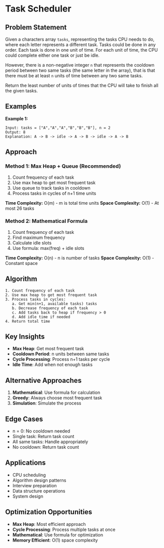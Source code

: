 # Task Scheduler

## Problem Statement

Given a characters array `tasks`, representing the tasks CPU needs to do, where each letter represents a different task. Tasks could be done in any order. Each task is done in one unit of time. For each unit of time, the CPU could complete either one task or just be idle.

However, there is a non-negative integer `n` that represents the cooldown period between two same tasks (the same letter in the array), that is that there must be at least `n` units of time between any two same tasks.

Return the least number of units of times that the CPU will take to finish all the given tasks.

## Examples

**Example 1:**
```
Input: tasks = ["A","A","A","B","B","B"], n = 2
Output: 8
Explanation: A -> B -> idle -> A -> B -> idle -> A -> B
```

## Approach

### Method 1: Max Heap + Queue (Recommended)
1. Count frequency of each task
2. Use max heap to get most frequent task
3. Use queue to track tasks in cooldown
4. Process tasks in cycles of n+1 time units

**Time Complexity:** O(m) - m is total time units
**Space Complexity:** O(1) - At most 26 tasks

### Method 2: Mathematical Formula
1. Count frequency of each task
2. Find maximum frequency
3. Calculate idle slots
4. Use formula: max(freq) + idle slots

**Time Complexity:** O(n) - n is number of tasks
**Space Complexity:** O(1) - Constant space

## Algorithm

```
1. Count frequency of each task
2. Use max heap to get most frequent task
3. Process tasks in cycles:
   a. Get min(n+1, available tasks) tasks
   b. Decrease frequency of each task
   c. Add tasks back to heap if frequency > 0
   d. Add idle time if needed
4. Return total time
```

## Key Insights

- **Max Heap**: Get most frequent task
- **Cooldown Period**: n units between same tasks
- **Cycle Processing**: Process n+1 tasks per cycle
- **Idle Time**: Add when not enough tasks

## Alternative Approaches

1. **Mathematical**: Use formula for calculation
2. **Greedy**: Always choose most frequent task
3. **Simulation**: Simulate the process

## Edge Cases

- n = 0: No cooldown needed
- Single task: Return task count
- All same tasks: Handle appropriately
- No cooldown: Return task count

## Applications

- CPU scheduling
- Algorithm design patterns
- Interview preparation
- Data structure operations
- System design

## Optimization Opportunities

- **Max Heap**: Most efficient approach
- **Cycle Processing**: Process multiple tasks at once
- **Mathematical**: Use formula for optimization
- **Memory Efficient**: O(1) space complexity

